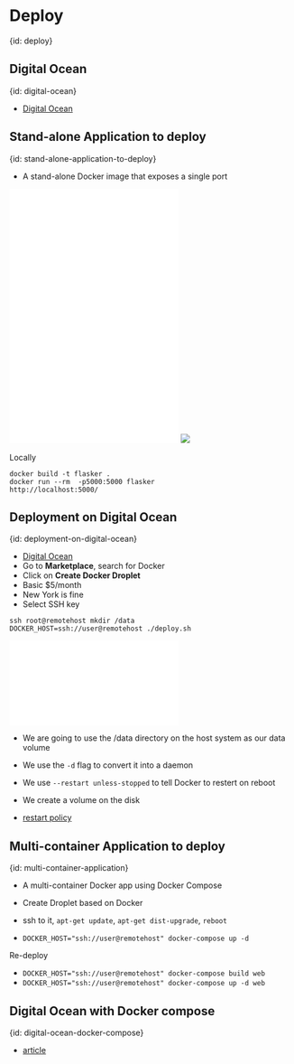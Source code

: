# Deploy
{id: deploy}

## Digital Ocean
{id: digital-ocean}

* [Digital Ocean](https://www.digitalocean.com/?refcode=0d4cc75b3a74)

## Stand-alone Application to deploy
{id: stand-alone-application-to-deploy}

* A stand-alone Docker image that exposes a single port

![](examples/deploy-stand-alone-python/app.py)
![](examples/deploy-stand-alone-python/test_app.py)
![](examples/deploy-stand-alone-python/requirements.txt)
![](examples/deploy-stand-alone-python/Dockerfile)

Locally

```
docker build -t flasker .
docker run --rm  -p5000:5000 flasker
http://localhost:5000/
```

## Deployment on Digital Ocean
{id: deployment-on-digital-ocean}


* [Digital Ocean](https://cloud.digitalocean.com/)
* Go to **Marketplace**, search for Docker
* Click on **Create Docker Droplet**
* Basic $5/month
* New York is fine
* Select SSH key

```
ssh root@remotehost mkdir /data
DOCKER_HOST=ssh://user@remotehost ./deploy.sh
```

![](examples/deploy-stand-alone-python/deploy.sh)

* We are going to use the /data directory on the host system as our data volume

* We use the `-d` flag to convert it into a daemon
* We use `--restart unless-stopped` to tell Docker to restert on reboot
* We create a volume on the disk


* [restart policy](https://docs.docker.com/config/containers/start-containers-automatically/)

## Multi-container Application to deploy
{id: multi-container-application}

* A multi-container Docker app using Docker Compose

* Create Droplet based on Docker
* ssh to it, `apt-get update`,  `apt-get dist-upgrade`, `reboot`
* `DOCKER_HOST="ssh://user@remotehost" docker-compose up -d`

Re-deploy

* `DOCKER_HOST="ssh://user@remotehost" docker-compose build web`
* `DOCKER_HOST="ssh://user@remotehost" docker-compose up -d web`

## Digital Ocean with Docker compose
{id: digital-ocean-docker-compose}

* [article](https://www.docker.com/blog/how-to-deploy-on-remote-docker-hosts-with-docker-compose/)

